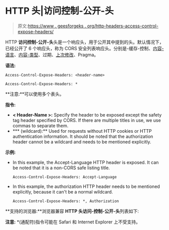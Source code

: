 # HTTP 头|访问控制-公开-头

> 原文:[https://www . geesforgeks . org/http-headers-access-control-expose-headers/](https://www.geeksforgeeks.org/http-headers-access-control-expose-headers/)

HTTP **访问控制-公开-头**头是一个响应头，用于公开其中提到的头。默认情况下，已经公开了 6 个响应头，称为 CORS 安全列表响应头。分别是-缓存-控制、[内容-语言](https://www.geeksforgeeks.org/http-headers-content-language/)、[内容-类型](https://www.geeksforgeeks.org/http-headers-content-type/)、过期、[上次修改](https://www.geeksforgeeks.org/http-headers-last-modified/)、Pragma。

**语法:**

```
Access-Control-Expose-Headers: <header-name>
```

```
Access-Control-Expose-Headers: *
```

**注意:**可以使用多个表头。

**指令:**

*   **< Header-Name >:** Specify the header to be exposed except the safety tag header specified by CORS. If there are multiple titles in use, we use commas to separate them.
*   *** (wildcard):** Used for requests without HTTP cookies or HTTP authentication information. It should be noted that the authorization header cannot be a wildcard and needs to be mentioned explicitly.

**示例:**

*   In this example, the Accept-Language HTTP header is exposed. It can be noted that it is a non-CORS safe listing title.

    ```
    Access-Control-Expose-Headers: Accept-Language
    ```

*   In this example, the authorization HTTP header needs to be mentioned explicitly, because it can't be a normal wildcard.

    ```
    Access-Control-Expose-Headers: *, Authorization
    ```

**支持的浏览器:**浏览器兼容 **HTTP 头访问-控制-公开-头**列表如下:

**注意:** *(通配符)指令可能在 Safari 和 Internet Explorer 上不受支持。